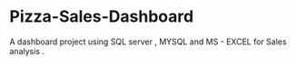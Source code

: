 # Pizza-Sales-Dashboard
A dashboard project using SQL server , MYSQL and MS - EXCEL for Sales analysis .
